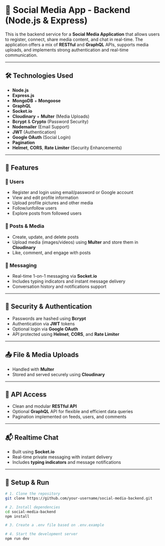 # 📱 Social Media App - Backend (Node.js & Express)

This is the backend service for a **Social Media Application** that allows users to register, connect, share media content, and chat in real-time. The application offers a mix of **RESTful** and **GraphQL** APIs, supports media uploads, and implements strong authentication and real-time communication.

---

## 🛠️ Technologies Used

- **Node.js**
- **Express.js**
- **MongoDB** + **Mongoose**
- **GraphQL**
- **Socket.io**
- **Cloudinary** + **Multer** (Media Uploads)
- **Bcrypt** & **Crypto** (Password Security)
- **Nodemailer** (Email Support)
- **JWT** (Authentication)
- **Google OAuth** (Social Login)
- **Pagination**
- **Helmet**, **CORS**, **Rate Limiter** (Security Enhancements)

---

## 🌟 Features

### 👤 Users
- Register and login using email/password or Google account
- View and edit profile information
- Upload profile pictures and other media
- Follow/unfollow users
- Explore posts from followed users

### 📝 Posts & Media
- Create, update, and delete posts
- Upload media (images/videos) using **Multer** and store them in **Cloudinary**
- Like, comment, and engage with posts

### 💬 Messaging
- Real-time 1-on-1 messaging via **Socket.io**
- Includes typing indicators and instant message delivery
- Conversation history and notifications support

---

## 🔐 Security & Authentication

- Passwords are hashed using **Bcrypt**
- Authentication via **JWT** tokens
- Optional login via **Google OAuth**
- API protected using **Helmet**, **CORS**, and **Rate Limiter**

---

## 📤 File & Media Uploads

- Handled with **Multer**
- Stored and served securely using **Cloudinary**

---

## 🚀 API Access

- Clean and modular **RESTful API**
- Optional **GraphQL** API for flexible and efficient data queries
- Pagination implemented on feeds, users, and comments

---

## 📬 Realtime Chat

- Built using **Socket.io**
- Real-time private messaging with instant delivery
- Includes **typing indicators** and message notifications

---

## 🧪 Setup & Run

```bash
# 1. Clone the repository
git clone https://github.com/your-username/social-media-backend.git

# 2. Install dependencies
cd social-media-backend
npm install

# 3. Create a .env file based on .env.example

# 4. Start the development server
npm run dev
